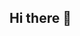 ## Hi there 👋

<!--
**Koemidotnet/Koemidotnet** is a ✨ _special_ ✨ repository because its `README.md` (this file) appears on your GitHub profile.

- 🌱 I’m currently learning coding just for fun
- ⚡ Fun fact: I just enrolled in BSIT (information technology)
-->
